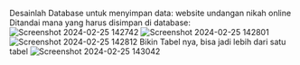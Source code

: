 Desainlah Database untuk menyimpan data:
website undangan nikah online
Ditandai mana yang harus disimpan di database:
![Screenshot 2024-02-25 142742](https://github.com/H6ybaangelie/RephpMyAdmin/assets/160241734/fe81fdb4-2a63-4561-b7b7-d3222207cebf)
![Screenshot 2024-02-25 142801](https://github.com/H6ybaangelie/RephpMyAdmin/assets/160241734/b6e7d37d-4f1f-414c-89de-8cda6b6a676c)
![Screenshot 2024-02-25 142812](https://github.com/H6ybaangelie/RephpMyAdmin/assets/160241734/5e4298cc-23f1-4072-81e6-214e46649bd1)
Bikin Tabel nya, bisa jadi lebih dari satu tabel
![Screenshot 2024-02-25 143042](https://github.com/H6ybaangelie/RephpMyAdmin/assets/160241734/312e20f5-e95a-4994-b83d-83926911067d)

